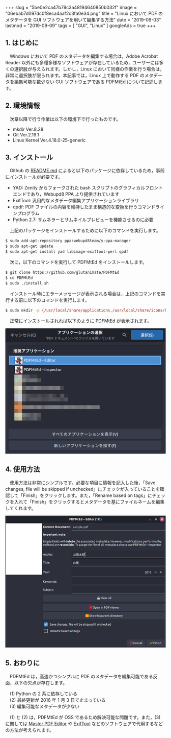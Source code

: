 +++
slug = "5be0e2ca47b79c3a48194640850b032f"
image = "06ebab7d097dc0f8eca4aaf2c3fa0e34.png"
title = "Linux において PDF のメタデータを GUI ソフトウェアを用いて編集する方法"
date = "2019-09-03"
lastmod = "2019-09-09"
tags = [ "GUI", "Linux" ]
googleAds = true
+++

## 1. はじめに

　Windows において PDF のメタデータを編集する場合は，Adobe Acrobat Reader 以外にも多種多様なソフトウェアが存在しているため，ユーザーには多くの選択肢が与えられます。しかし，Linux において同様の作業を行う場合は，非常に選択肢が限られます。本記事では，Linux 上で動作する PDF のメタデータを編集可能な数少ない GUI ソフトウェアである PDFMtEd について記述します。

## 2. 環境情報

　次章以降で行う作業は以下の環境下で行ったものです。

 * mkdir Ver.8.28
 * Git Ver.2.19.1
 * Linux Kernel Ver.4.18.0-25-generic

## 3. インストール

　Github の [README.md](https://github.com/glutanimate/PDFMtEd) によると以下のパッケージに依存しているため，事前にインストールが必要です。

 * YAD: Zenity からフォークされた bash スクリプトのグラフィカルフロントエンドであり，Webupd8 PPA より提供されています
 * ExifTool: 汎用的なメタデータ編集アプリケーションライブラリ
 * qpdf: PDF ファイルの内容を維持したまま構造的な変換を行うコマンドラインプログラム
 * Python 2.7: サムネラーとサムネイルプレビューを機能させるのに必要

　上記のパッケージをインストールするために以下のコマンドを実行します。

```bash
$ sudo add-apt-repository ppa:webupd8team/y-ppa-manager
$ sudo apt-get update
$ sudo apt-get install yad libimage-exiftool-perl qpdf
```

　次に，以下のコマンドを実行して PDFMtEd をインストールします。

```bash
$ git clone https://github.com/glutanimate/PDFMtEd
$ cd PDFMtEd
$ sudo ./install.sh
```

　インストール時にエラーメッセージが表示される場合は，上記のコマンドを実行する前に以下のコマンドを実行します。

```bash
$ sudo mkdir -p {/usr/local/share/applications,/usr/local/share/icons/hicolor/scalable/apps,/usr/local/bin}
```

　正常にインストールされれば以下のように PDFMtEd が表示されます。

![](a2589d772c234097d2c82eb698b0b006.png)

## 4. 使用方法

　使用方法は非常にシンプルです。必要な項目に情報を記入した後，「Save changes, file will be skipped if unchecked」にチェックが入っていることを確認して「Finish」をクリックします。また，「Rename based on tags」にチェックを入れて「Finish」をクリックするとメタデータを基にファイルネームを編集してくれます。

![](0ed8bfcc589f3245d736ae2de05cccfb.png)

## 5. おわりに

　PDFMtEd は，高速かつシンプルに PDF のメタデータを編集可能である反面，以下の欠点が存在します。

　(1) Python の 2 系に依存している  
　(2) 最終更新が 2016 年 1 月 3 日で止まっている  
　(3) 編集可能なメタデータが少ない

 　(1) と (2) は，PDFMtEd が OSS であるため解決可能な問題です。また，(3) に関しては [Master PDF Editor](https://code-industry.net/masterpdfeditor/) や [ExifTool](https://www.sno.phy.queensu.ca/~phil/exiftool/) などのソフトウェアで代用するなどの方法が考えられます。